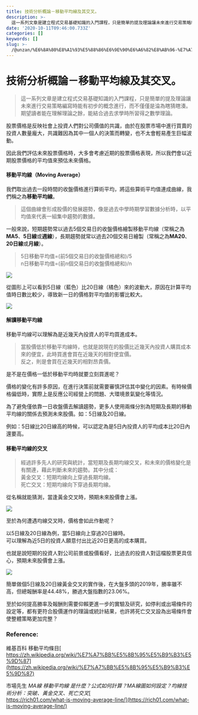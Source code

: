 ```yaml
---
title: 技術分析概論－移動平均線及其交叉。
description: >-
  這一系列文章是建立程式交易基礎知識的入門課程，只是簡單的提及理論讓未來進行交易策略編寫時能有初步的概念進行，而不僅僅是淪為瞎猜瞎湊。期望讀者能在理解理論之餘，能結合過去求學時所習得之數學理論。
date: '2020-10-11T09:46:00.733Z'
categories: []
keywords: []
slug: >-
  /@unzan/%E6%8A%80%E8%A1%93%E5%88%86%E6%9E%90%E6%A6%82%E8%AB%96-%E7%A7%BB%E5%8B%95%E5%B9%B3%E5%9D%87%E7%B7%9A%E5%8F%8A%E5%85%B6%E4%BA%A4%E5%8F%89-ddbf645ea083
---
```

# 技術分析概論－移動平均線及其交叉。
> 這一系列文章是建立程式交易基礎知識的入門課程，只是簡單的提及理論讓未來進行交易策略編寫時能有初步的概念進行，而不僅僅是淪為瞎猜瞎湊。期望讀者能在理解理論之餘，能結合過去求學時所習得之數學理論。

股票價格是反映社會上投資人們對公司價值的共識，由於在股票市場中進行買賣的投資人數量龐大，共識難因為其中一個人的決策而轉變，也不太會輕易產生巨幅波動。

因此我們評估未來股票價格時，大多會考慮近期的股票價格表現，所以我們會以近期股票價格的平均值來預估未來價格。

#### **移動平均線（Moving Average）**

我們取出過去一段時間的收盤價格進行算術平均，將這些算術平均值連成曲線，我們稱之為**移動平均線**。

> 這個曲線會形成股價的發展趨勢，像是過去中學時期學習數據分析時，以平均值來代表一組集中趨勢的數據。

一般來說，短期趨勢常以過去5個交易日的收盤價格繪製移動平均線（常稱之為**MA5**、**5日線**或**週線**），長期趨勢就常以過去20個交易日繪製（常稱之為**MA20**、**20日線**或**月線**）。

> 5日移動平均值=(前5個交易日的收盤價格總和)/5  
> n日移動平均值=(前n個交易日的收盤價格總和)/n

![](https://cdn-images-1.medium.com/max/800/1*Pd2jn1tt402cJdN_Dr0SEQ.png)

從圖形上可以看到5日線（藍色）比20日線（橘色）來的波動大，原因在計算平均值時日數比較少，導致新一日的價格對平均值的影響比較大。

![](https://cdn-images-1.medium.com/max/800/1*cTfqd7bzeFK_NOuFDHhSdg.png)

#### **解讀移動平均線**

移動平均線可以理解為是近幾天內投資人的平均買進成本。

> 當股價低於移動平均線時，也就是說現在的股價比近幾天內投資人購買成本來的便宜，此時買進會買在近幾天的相對便宜價。  
> 反之，則是會買在近幾天的相對昂貴價。

是不是在價格一低於移動平均時就要立刻買進呢？

價格的變化有許多原因，在進行決策前就需要審慎評估其中變化的因素。有時候價格偏低時，實際上是反應公司經營上的問題、大環境景氣變化等情況。

為了避免僅依靠一日收盤價去解讀趨勢，更多人使用兩條分別為短期及長期的移動平均線的關係去預測未來股價。如：5日線及20日線。

例如：5日線比20日線高的時候，可以認定為是5日內投資人的平均成本比20日內還要高。

#### 移動平均線的交叉

> 經過許多先人的研究與統計，當短期及長期均線交叉，和未來的價格變化是有關連，藉此判斷未來的趨勢。其中分成：  
> 黃金交叉：短期均線向上穿過長期均線。  
> 死亡交叉：短期均線向下穿過長期均線。

從名稱就能猜測，當逢黃金交叉時，預期未來股價會上漲。

![](https://cdn-images-1.medium.com/max/800/1*pmwA1ogS423Y1aig3nKgqQ.png)

至於為何遭遇均線交叉時，價格會如此作動呢？

以5日線及20日線為例，當5日線向上穿過20日線時。  
可以理解為近5日的投資人願意付出比近20日更高的成本購買。

也就是說短期的投資人對公司前景或股價看好，比過去的投資人對這檔股票更具信心，預期未來股價會上漲。

![](https://cdn-images-1.medium.com/max/800/1*8nIzJiChJ4ftJdqcEjEPIQ.png)

簡單做個5日線及20日線黃金交叉的實作後，在大盤多頭的2019年，勝率雖不高，但總報酬率是44.48%，勝過大盤指數的23.06%。

至於如何提高勝率及報酬則需要仰賴更進一步的實驗及研究，如停利或出場條件的設定等，都有更符合股價運作的理論或統計結果，也許將死亡交叉設為出場條件會使整體策略更加完整？

### Reference:

維基百科 移動平均條目[  
https://zh.wikipedia.org/wiki/%E7%A7%BB%E5%8B%95%E5%B9%B3%E5%9D%87](https://zh.wikipedia.org/wiki/%E7%A7%BB%E5%8B%95%E5%B9%B3%E5%9D%87)

市場先生 _MA線 移動平均線 是什麼？公式如何計算？MA線圖如何設定？均線技術分析：突破、黃金交叉、死亡交叉_[  
https://rich01.com/what-is-moving-average-line/](https://rich01.com/what-is-moving-average-line/)